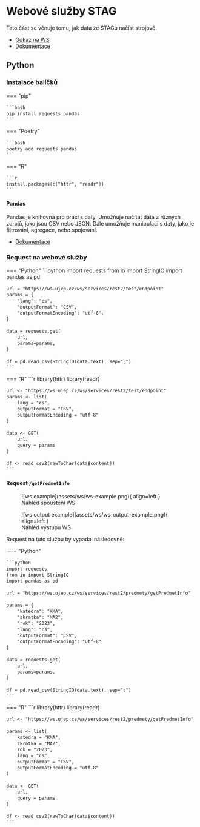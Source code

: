 # Webové služby STAG

Tato část se věnuje tomu, jak data ze STAGu načíst strojově.

- [Odkaz na WS](https://ws.ujep.cz/ws/web)
- [Dokumentace](https://is-stag.zcu.cz/napoveda/web-services/ws_ws.html)

## Python

### Instalace balíčků

=== "pip"

    ```bash
    pip install requests pandas
    ```

=== "Poetry"

    ```bash
    poetry add requests pandas
    ```

=== "R"

    ```r
    install.packages(c("httr", "readr"))
    ```

#### Pandas

Pandas je knihovna pro práci s daty. Umožňuje načítat data z různých zdrojů, jako jsou CSV nebo JSON. Dále umožňuje manipulaci s daty, jako je filtrování, agregace, nebo spojování.

- [Dokumentace](https://pandas.pydata.org/docs/)

### Request na webové služby

=== "Python"
    ```python
    import requests
    from io import StringIO
    import pandas as pd

    url = "https://ws.ujep.cz/ws/services/rest2/test/endpoint"
    params = {
        "lang": "cs",
        "outputFormat": "CSV",
        "outputFormatEncoding": "utf-8",
    }

    data = requests.get(
        url,
        params=params,
    )

    df = pd.read_csv(StringIO(data.text), sep=";")
    ```
=== "R"
    ```r
    library(httr)
    library(readr)

    url <- "https://ws.ujep.cz/ws/services/rest2/test/endpoint"
    params <- list(
        lang = "cs",
        outputFormat = "CSV",
        outputFormatEncoding = "utf-8"
    )

    data <- GET(
        url,
        query = params
    )

    df <- read_csv2(rawToChar(data$content))
    ```

#### Request `/getPredmetInfo`

<figure markdown="span">
  ![ws example](assets/ws/ws-example.png){ align=left }
  <figcaption>Náhled spouštění WS</figcaption>
</figure>

<figure markdown="span">
  ![ws output example](assets/ws/ws-output-example.png){ align=left }
  <figcaption>Náhled výstupu WS</figcaption>
</figure>

Request na tuto službu by vypadal následovně:

=== "Python"

    ```python
    import requests
    from io import StringIO
    import pandas as pd

    url = "https://ws.ujep.cz/ws/services/rest2/predmety/getPredmetInfo"

    params = {
        "katedra": "KMA",
        "zkratka": "MA2",
        "rok": "2023",
        "lang": "cs",
        "outputFormat": "CSV",
        "outputFormatEncoding": "utf-8"
    }

    data = requests.get(
        url,
        params=params,
    )

    df = pd.read_csv(StringIO(data.text), sep=";")
    ```
=== "R"
    ```r
    library(httr)
    library(readr)

    url <- "https://ws.ujep.cz/ws/services/rest2/predmety/getPredmetInfo"

    params <- list(
        katedra = "KMA",
        zkratka = "MA2",
        rok = "2023",
        lang = "cs",
        outputFormat = "CSV",
        outputFormatEncoding = "utf-8"
    )

    data <- GET(
        url,
        query = params
    )

    df <- read_csv2(rawToChar(data$content))
    ```
